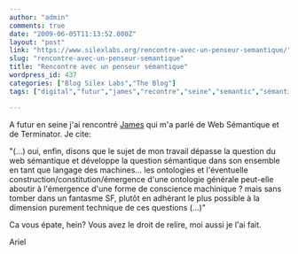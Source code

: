 ```yaml
---
author: "admin"
comments: true
date: "2009-06-05T11:13:52.000Z"
layout: "post"
link: "https://www.silexlabs.org/rencontre-avec-un-penseur-semantique/"
slug: "rencontre-avec-un-penseur-semantique"
title: "Rencontre avec un penseur sémantique"
wordpress_id: 437
categories: ["Blog Silex Labs","The Blog"]
tags: ["digital","futur","james","recontre","seine","semantic","sémantique","web","webmestre"]

---
```

A futur en seine j'ai rencontré [James](http://jamesbecht.blogspot.com/) qui m'a parlé de Web Sémantique et de Terminator. Je cite:

"(...) oui, enfin, disons que le sujet de mon travail dépasse la question du web sémantique et développe la question sémantique dans son ensemble en tant que langage des machines... les ontologies et l'éventuelle construction/constitution/émergence d'une ontologie générale peut-elle aboutir à l'émergence d'une forme de conscience machinique ? mais sans tomber dans un fantasme SF, plutôt en adhérant le plus possible à la dimension purement technique de ces questions (...)"

Ca vous épate, hein? Vous avez le droit de relire, moi aussi je l'ai fait.

Ariel

